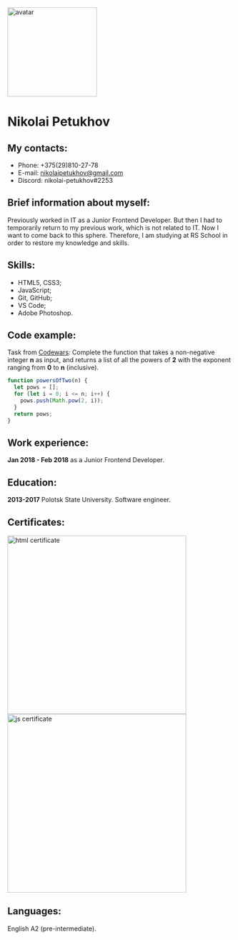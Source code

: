 <img src="https://lh3.googleusercontent.com/a-/AOh14Gh5TaUBM2VDomNC0stm7_tfv5Vc422KfmQXKZulHg=s288-p-rw-no" width="200" alt="avatar">

# Nikolai Petukhov

## My contacts:
* Phone: +375(29)810-27-78
* E-mail: nikolaipetukhov@gmail.com
* Discord: nikolai-petukhov#2253

## Brief information about myself:
Previously worked in IT as a Junior Frontend Developer. But then I had to temporarily return to my previous work, which is not related to IT. Now I want to come back to this sphere. Therefore, I am studying at RS School in order to restore my knowledge and skills.

## Skills:
* HTML5, CSS3;
* JavaScript;
* Git, GitHub;
* VS Code;
* Adobe Photoshop.

## Code example:
Task from [Codewars](https://www.codewars.com/kata/57a083a57cb1f31db7000028/javascript): Complete the function that takes a non-negative integer **n** as input, and returns a list of all the powers of **2** with the exponent ranging from **0** to **n** (inclusive).
```javascript
function powersOfTwo(n) {
  let pows = [];
  for (let i = 0; i <= n; i++) {
    pows.push(Math.pow(2, i));
  }
  return pows;
}
```

## Work experience:
**Jan 2018 - Feb 2018** as a Junior Frontend Developer.

## Education:
**2013-2017** Polotsk State University. Software engineer. 

## Certificates:
<img src="https://www.sololearn.com/Certificate/1014-2325658/jpg/" width="400" alt="html certificate">
<img src="https://www.sololearn.com/Certificate/1024-2325658/jpg/" width="400" alt="js certificate">

## Languages:
English A2 (pre-intermediate).
